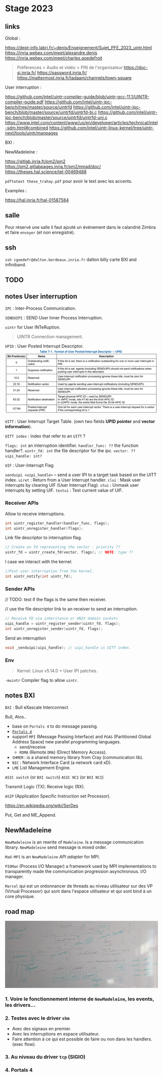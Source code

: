 # Stage 2023

## links

Global :

<https://dept-info.labri.fr/~denis/Enseignement/Sujet_PFE_2023_uintr.html>
<https://inria.webex.com/meet/alexandre.denis>
<https://inria.webex.com/meet/charles.goedefroit>
> Préférences > Audio et vidéo > PIN de l'organisateur
<https://doc-si.inria.fr/>
<https://password.inria.fr/>
<https://mattermost.inria.fr/tadaam/channels/town-square>

User interruption :

<https://github.com/intel/uintr-compiler-guide/blob/uintr-gcc-11.1/UINTR-compiler-guide.pdf>
<https://github.com/intel/uintr-ipc-bench/tree/master/source/uintrfd>
<https://github.com/intel/uintr-ipc-bench/blob/master/source/uintrfd/uintrfd-bi.c>
<https://github.com/intel/uintr-ipc-bench/blob/master/source/uintrfd/uintrfd-uni.c>
<https://www.intel.com/content/www/us/en/developer/articles/technical/intel-sdm.html#combined>
<https://github.com/intel/uintr-linux-kernel/tree/uintr-next/tools/uintr/manpages>

BXI :

NewMadeleine :

<https://gitlab.inria.fr/pm2/pm2>
<https://pm2.gitlabpages.inria.fr/pm2/nmad/doc/>
<https://theses.hal.science/tel-00469488>

`pdftotext these_trahay.pdf` pour avoir le text avec les accents.

Examples :

<https://hal.inria.fr/hal-01587584>

## salle

Pour réservé une salle il faut ajouté un événement dans le calandrié Zimbra et faire `envoyer` (et non enregistré).

## ssh

`ssh cgoedefr@dalton.bordeaux.inria.fr`
dalton billy carte BXI and infiniband.

## TODO

## notes User interruption

`IPC` : Inter-Process Communication.

`SENDUIPI` : SEND User Inner Process Interruption.

`uintr` for User INTeRuption.

> UINTR Connection management.

`UPID` : User Posted Interrupt Descriptor.
![Alt text](UPID_Format.png)

`UITT` : User Interrupt Target Table. (own two fields **UPID pointer** and **vector information**).

`UITT index` : index that refer to an `UITT` ?

`flags: int` an interruption identifier.
`handler_func: ??` the function handler?.
`uintr_fd: int` the file descriptor for the ipc.
`vector: ??`
`uipi_handle: int?`

`UIF` : User-Interrupt Flag

`senduipi <uipi_handle>` – send a user IPI to a target task based on the UITT index.
`uiret` : Return from a User Interrupt handler.
`clui` : Mask user interrupts by clearing UIF (User Interrupt Flag).
`stui` : Unmask user interrupts by setting UIF.
`testui` : Test current value of UIF.

### Receiver APIs

Allow to receive interruptions.

```c
int uintr_register_handler(handler_func, flags);
int uintr_unregister_handler(flags);
```

Link file descriptor to interruption flag.

```c
// Create an fd representing the vector - priority ??
uintr_fd = uintr_create_fd(vector, flags); // NOTE: type ??
```

I case we interact with the kernel.

```c
//Post user interruption from the kernel.
int uintr_notify(int uintr_fd);
```

### Sender APIs

// TODO: test if the flags is the same then receiver.

// use the file descriptor link to an receiver to send an interruption.

```c
// Receive FD via inheritance or UNIX domain sockets
uipi_handle = uintr_register_sender(uintr_fd, flags);
int uintr_unregister_sender(uintr_fd, flags);
```

Send an interruption

```c
void _senduipi(uipi_handle); // uipi_handle is UITT index.
```

### Env

> Kernel: Linux v5.14.0 + User IPI patches.

`-muintr` Compiler flag to allow `uintr`.

## notes BXI

`BXI` : Bull eXascale Interconnect

Bull, Atos..

- base on `Portals 4` to do message passing.
- [`Portals 4`](https://github.com/Portals4/portals4)
- support `MPI` (Message Passing Interface) and `PGAS` (Partitioned Global Address Space) new parallel programming languages.
  - send/receive
  - `RDMA` (Remote `DMA`) (Direct Memory Access).
- `SHMEM` : is a shared memory library from Cray (communication lib).
- `NIC` : Network Interface Card (a network card xD).
- `LME` List Management Engine.

`ASIC switch` (or `BXI switch`)
`ASIC NCI` (or `BXI NCI`)

Transmit Logic (TX).
Receive logic (RX).

`ASIP` (Application Specific Instruction set Processor).

<https://en.wikipedia.org/wiki/SerDes>

Put, Get and ME_Append.

## NewMadeleine

`NewMadeleine` is an rewrite of `Madeleine`.
Is a message communication library. `NewMadeleine` send message is mixed order.

`Mad-MPI` is an `NewMadeleine` *API adapter* for MPI.

`PIOMan` (Process I/O Manager) a framework used by MPI implementations to transparently made the communication progression asynchronous. I/O manager.

`Marcel` qui est un ordonnancer de threads au niveau utilisateur sur des VP (Virtual Processor) qui sont dans l'espace utilisateur et qui sont bind à un core physique.

## road map

![Alt text](img/rn_image_picker_lib_temp_f484c77a-c389-445e-8c7b-bcc0fc9adee4.jpg)

### 1. Voire le fonctionnement interne de `NewMadeleine`, les events, les drivers…

### 2. Testes avec le driver `shm`

- Avec des signaux en premier.
- Avec les interruptions en espace utilisateur.
- Faire attention à ce qui est possible de faire ou non dans les handlers. (exec flow).

### 3. Au niveau du driver `tcp` (SIGIO)

### 4. Portals 4
